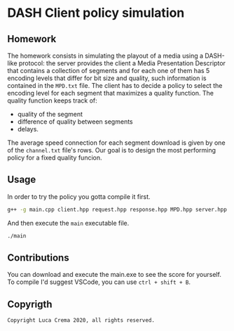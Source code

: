# DASH Client policy simulation

## Homework

The homework consists in simulating the playout of a media using a DASH-like protocol: the server provides the client a Media Presentation Descriptor that contains a collection of segments and for each one of them has 5 encoding levels that differ for bit size and quality, such information is contained in the `MPD.txt` file.
The client has to decide a policy to select the encoding level for each segment that maximizes a quality function.
The quality function keeps track of:

- quality of the segment
- difference of quality between segments
- delays.

The average speed connection for each segment download is given by one of the `channel.txt` file's rows.
Our goal is to design the most performing policy for a fixed quality funcion.

## Usage

In order to try the policy you gotta compile it first.

```bash
g++ -g main.cpp client.hpp request.hpp response.hpp MPD.hpp server.hpp -o main
```

And then execute the `main` executable file.

```bash
./main
```

## Contributions

You can download and execute the main.exe to see the score for yourself.
To compile I'd suggest VSCode, you can use `ctrl + shift + B`.

## Copyrigth

```
Copyright Luca Crema 2020, all rights reserved.
```
